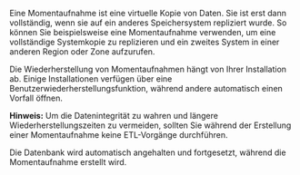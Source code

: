Eine Momentaufnahme ist eine virtuelle Kopie von Daten. Sie ist erst dann vollständig, wenn sie auf ein anderes Speichersystem repliziert wurde. So können Sie beispielsweise eine Momentaufnahme verwenden, um eine vollständige Systemkopie zu replizieren und ein zweites System in einer anderen Region oder Zone aufzurufen.

Die Wiederherstellung von Momentaufnahmen hängt von Ihrer Installation ab. Einige Installationen verfügen über eine Benutzerwiederherstellungsfunktion, während andere automatisch einen Vorfall öffnen.

**Hinweis:** Um die Datenintegrität zu wahren und längere Wiederherstellungszeiten zu vermeiden, sollten Sie während der Erstellung einer Momentaufnahme keine ETL-Vorgänge durchführen.

Die Datenbank wird automatisch angehalten und fortgesetzt, während die Momentaufnahme erstellt wird.
